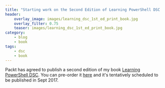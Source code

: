 ```yaml
---
title: "Starting work on the Second Edition of Learning PowerShell DSC!"
header:
    overlay_image: images/learning_dsc_1st_ed_print_book.jpg
    overlay_filter: 0.75
    teaser: images/learning_dsc_1st_ed_print_book.jpg
category:
    - blog
    - book
tags:
    - dsc
    - book
---
```


Packt has agreed to publish a second edition of my book [Learning PowerShell DSC](https://www.packtpub.com/networking-and-servers/learning-powershell-dsc-second-edition). You can pre-order it [here](https://www.packtpub.com/networking-and-servers/learning-powershell-dsc-second-edition) and it's tentatively scheduled to be published in Sept 2017.